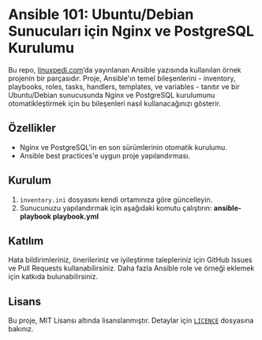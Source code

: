 # Ansible 101: Ubuntu/Debian Sunucuları için Nginx ve PostgreSQL Kurulumu

Bu repo, [linuxpedi.com](https://linuxpedi.com)’da yayınlanan Ansible yazısında kullanılan örnek projenin bir parçasıdır. Proje, Ansible'ın temel bileşenlerini - inventory, playbooks, roles, tasks, handlers, templates, ve variables - tanıtır ve bir Ubuntu/Debian sunucusunda Nginx ve PostgreSQL kurulumunu otomatikleştirmek için bu bileşenleri nasıl kullanacağınızı gösterir.

## Özellikler

- Nginx ve PostgreSQL'in en son sürümlerinin otomatik kurulumu.
- Ansible best practices'e uygun proje yapılandırması.

## Kurulum

1. `inventory.ini` dosyasını kendi ortamınıza göre güncelleyin.
2. Sunucunuzu yapılandırmak için aşağıdaki komutu çalıştırın:
    **ansible-playbook playbook.yml**

## Katılım

Hata bildirimleriniz, önerileriniz ve iyileştirme talepleriniz için GitHub Issues ve Pull Requests kullanabilirsiniz. Daha fazla Ansible role ve örneği eklemek için katkıda bulunabilirsiniz.

## Lisans

Bu proje, MIT Lisansı altında lisanslanmıştır. Detaylar için [`LICENCE`](LICENCE) dosyasına bakınız.
